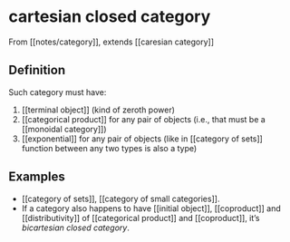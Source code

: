 # cartesian closed category
From [[notes/category]], extends [[caresian category]]

## Definition
Such category must have:
1. [[terminal object]] (kind of zeroth power)
2. [[categorical product]] for any pair of objects (i.e., that must be a [[monoidal category]])
3. [[exponential]] for any pair of objects (like in [[category of sets]] function between any two types is also a type)

## Examples
- [[category of sets]], [[category of small categories]].
- If a category also happens to have [[initial object]], [[coproduct]] and [[distributivity]] of [[categorical product]] and [[coproduct]], it’s _bicartesian closed category_.